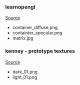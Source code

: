 ### learnopengl

[Source](https://learnopengl.com/Lighting/Lighting-maps)

- container_diffuse.png
- containter_specular.png
- matrix.jpg

### kenney - prototype textures

[Source](https://kenney.nl/assets/prototype-textures)

- dark_01.png
- light_01.png
